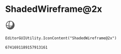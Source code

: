 # ShadedWireframe@2x
![](/img/ShadedWireframe@2x.png)

``` CSharp
EditorGUIUtility.IconContent("ShadedWireframe@2x")
```
```
6741691189157913161
```
